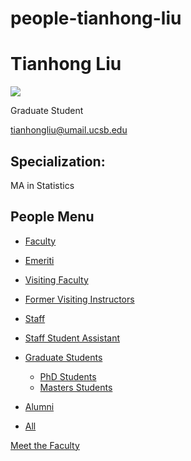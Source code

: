 # people-tianhong-liu

# Tianhong Liu

![](https://www.pstat.ucsb.edu/sites/default/files/styles/people_node/public/people/photo/Tianhong_Lin_PSTAT_Headshots_2024_0009_optimized.jpg?itok=S9apCX_e)

Graduate Student

[tianhongliu@umail.ucsb.edu](mailto:tianhongliu@umail.ucsb.edu)

## Specialization:

MA in Statistics

## People Menu

- [Faculty](/people/academic "Faculty")
- [Emeriti](/people/emeriti "Emeriti")
- [Visiting Faculty](/people/visiting "Visiting Faculty")
- [Former Visiting Instructors](/people/lecturer "Former Visiting Instructors")
- [Staff](/people/staff)
- [Staff Student Assistant](/people/researcher "Staff Student Assistant")
- [Graduate Students](/people/student "Graduate Students")
  
  - [PhD Students](/people/student/phd "PhD Students")
  - [Masters Students](/people/student/masters "Masters Students")
- [Alumni](/people/alumni)
- [All](/people/all)

[Meet the Faculty](/people/meet-the-faculty)